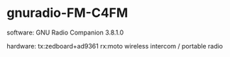 
# gnuradio-FM-C4FM

software:
	GNU Radio Companion 3.8.1.0

hardware:
	tx:zedboard+ad9361
	rx:moto	wireless intercom /   portable radio




